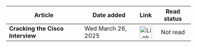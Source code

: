 | Article | Date added | Link | Read status |
| --- | --- | :---: | :---: |
| **Cracking the Cisco Interview** | Wed March 26, 2025 | <a href="https://radicallyayush.medium.com/cracking-the-cisco-interview-8c0339161aa5"><img src="https://cdn1.iconfinder.com/data/icons/arrows-directions-crafticons/48/Arrow_Link-1024.png" width="34" alt="Link"></a>| Not read |
